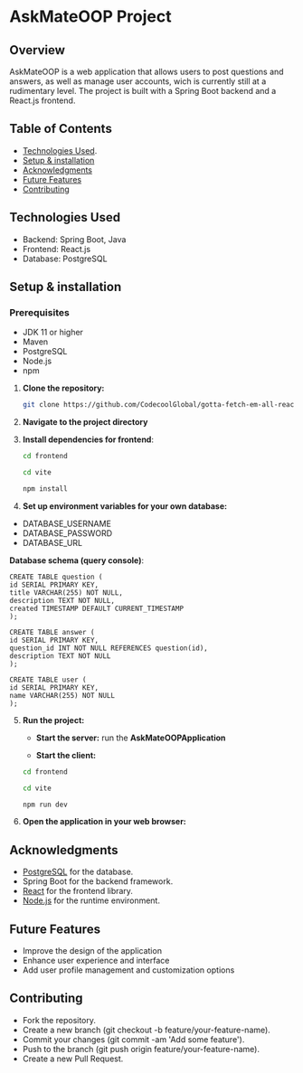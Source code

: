 # AskMateOOP Project

## Overview
AskMateOOP is a web application that allows users to post questions and answers, as well as manage user accounts, wich is currently still at a rudimentary level. The project is built with a Spring Boot backend and a React.js frontend. 

## Table of Contents
- [Technologies Used](#technologies-used).
- [Setup & installation](#setup--installation)
- [Acknowledgments](#Acknowledgments)
- [Future Features](#future-features)
- [Contributing](#contributing)

## Technologies Used
* Backend: Spring Boot, Java
* Frontend: React.js
* Database: PostgreSQL


## Setup & installation
### Prerequisites
* JDK 11 or higher
* Maven
* PostgreSQL
* Node.js
* npm


1. **Clone the repository:**
    ```bash
    git clone https://github.com/CodecoolGlobal/gotta-fetch-em-all-react-arvamartin
    ```
2. **Navigate to the project directory**

3. **Install dependencies for frontend**:
   
   ```bash
   cd frontend
   ```
   ```bash
   cd vite
   ```
   ```bash
   npm install
   ```

4. **Set up environment variables for your own database:**
* DATABASE_USERNAME
* DATABASE_PASSWORD
* DATABASE_URL

**Database schema (query console)**:
    
    CREATE TABLE question (
    id SERIAL PRIMARY KEY,
    title VARCHAR(255) NOT NULL,
    description TEXT NOT NULL,
    created TIMESTAMP DEFAULT CURRENT_TIMESTAMP
    );

    CREATE TABLE answer (
    id SERIAL PRIMARY KEY,
    question_id INT NOT NULL REFERENCES question(id),
    description TEXT NOT NULL
    );

    CREATE TABLE user (
    id SERIAL PRIMARY KEY,
    name VARCHAR(255) NOT NULL
    );
    

5. **Run the project:**
    - **Start the server:**
    run the **AskMateOOPApplication**

     - **Start the client:**
      ```bash
      cd frontend
      ```
      ```bash
      cd vite
      ```
      ```bash
      npm run dev
      ```
6. **Open the application in your web browser:**


## Acknowledgments

- [PostgreSQL](https://www.postgresql.org/) for the database.
- Spring Boot for the backend framework.
- [React](https://reactjs.org/) for the frontend library.
- [Node.js](https://nodejs.org/) for the runtime environment.

## Future Features
* Improve the design of the application
* Enhance user experience and interface
* Add user profile management and customization options

## Contributing
* Fork the repository.
* Create a new branch (git checkout -b feature/your-feature-name).
* Commit your changes (git commit -am 'Add some feature').
* Push to the branch (git push origin feature/your-feature-name).
* Create a new Pull Request.